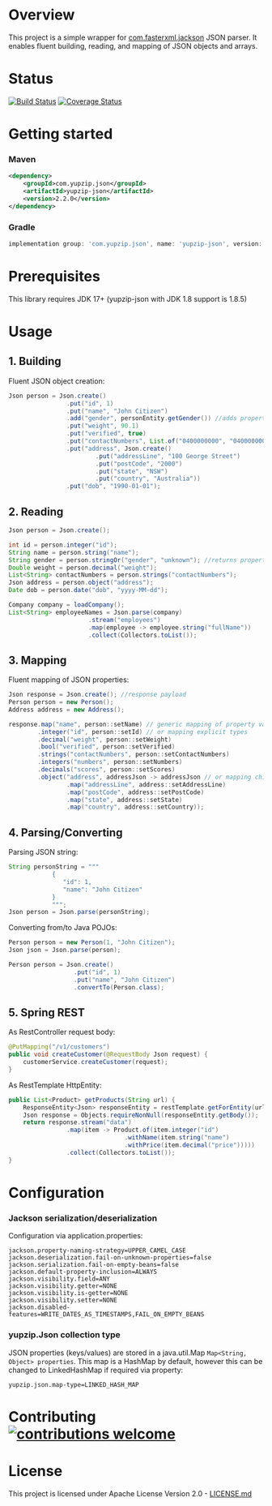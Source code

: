 # Overview
This project is a simple wrapper for [com.fasterxml.jackson](https://github.com/FasterXML/jackson) JSON parser.
It enables fluent building, reading, and mapping of JSON objects and arrays.

# Status
[![Build Status](https://travis-ci.com/yupzip/yupzip-json.svg?branch=master)](https://travis-ci.com/yupzip/yupzip-json)
[![Coverage Status](https://coveralls.io/repos/github/yupzip/yupzip-json/badge.svg?branch=master)](https://coveralls.io/github/yupzip/yupzip-json?branch=master)

# Getting started
### Maven
```xml
<dependency>
    <groupId>com.yupzip.json</groupId>
    <artifactId>yupzip-json</artifactId>
    <version>2.2.0</version>
</dependency>
```
### Gradle
```groovy
implementation group: 'com.yupzip.json', name: 'yupzip-json', version: '2.2.0'
```
# Prerequisites
This library requires JDK 17+
(yupzip-json with JDK 1.8 support is 1.8.5)

# Usage
## 1. Building
Fluent JSON object creation:
```java
Json person = Json.create()
                .put("id", 1)
                .put("name", "John Citizen")
                .add("gender", personEntity.getGender()) //adds property only if value is not null
                .put("weight", 90.1)
                .put("verified", true)
                .put("contactNumbers", List.of("0400000000", "0400000001"))
                .put("address", Json.create()
                        .put("addressLine", "100 George Street")
                        .put("postCode", "2000")
                        .put("state", "NSW")
                        .put("country", "Australia"))
                .put("dob", "1990-01-01");
```
## 2. Reading
```java
Json person = Json.create();

int id = person.integer("id");
String name = person.string("name");
String gender = person.stringOr("gender", "unknown"); //returns property value or default value if null
Double weight = person.decimal("weight");
List<String> contactNumbers = person.strings("contactNumbers");
Json address = person.object("address");
Date dob = person.date("dob", "yyyy-MM-dd");

Company company = loadCompany();
List<String> employeeNames = Json.parse(company)
                      .stream("employees")
                      .map(employee -> employee.string("fullName"))
                      .collect(Collectors.toList());
```
## 3. Mapping
Fluent mapping of JSON properties:
```java
Json response = Json.create(); //response payload
Person person = new Person();
Address address = new Address();

response.map("name", person::setName) // generic mapping of property value (type is defined by consumer)
        .integer("id", person::setId) // or mapping explicit types
        .decimal("weight", person::setWeight)
        .bool("verified", person::setVerified)
        .strings("contactNumbers", person::setContactNumbers)
        .integers("numbers", person::setNumbers)
        .decimals("scores", person::setScores)
        .object("address", addressJson -> addressJson // or mapping child json object
                .map("addressLine", address::setAddressLine)
                .map("postCode", address::setPostCode)
                .map("state", address::setState)
                .map("country", address::setCountry));
```
## 4. Parsing/Converting
Parsing JSON string:
```java
String personString = """
            {
               "id": 1,
               "name": "John Citizen"
            }
            """;
Json person = Json.parse(personString);
```
Converting from/to Java POJOs:
```java
Person person = new Person(1, "John Citizen");
Json json = Json.parse(person);
```
```java
Person person = Json.create()
                  .put("id", 1)
                  .put("name", "John Citizen")
                  .convertTo(Person.class);
```
## 5. Spring REST
As RestController request body:
```java
@PutMapping("/v1/customers")
public void createCustomer(@RequestBody Json request) {
    customerService.createCustomer(request);
}
```
As RestTemplate HttpEntity:
```java
public List<Product> getProducts(String url) {
    ResponseEntity<Json> responseEntity = restTemplate.getForEntity(url, Json.class);
    Json response = Objects.requireNonNull(responseEntity.getBody());
    return response.stream("data")
                .map(item -> Product.of(item.integer("id")
                                .withName(item.string("name")
                                .withPrice(item.decimal("price")))))
                .collect(Collectors.toList());
}
```

# Configuration
### Jackson serialization/deserialization
Configuration via application.properties:
```properties
jackson.property-naming-strategy=UPPER_CAMEL_CASE
jackson.deserialization.fail-on-unknown-properties=false
jackson.serialization.fail-on-empty-beans=false
jackson.default-property-inclusion=ALWAYS
jackson.visibility.field=ANY
jackson.visibility.getter=NONE
jackson.visibility.is-getter=NONE
jackson.visibility.setter=NONE
jackson.disabled-features=WRITE_DATES_AS_TIMESTAMPS,FAIL_ON_EMPTY_BEANS
```
### yupzip.Json collection type
JSON properties (keys/values) are stored in a java.util.Map `Map<String, Object> properties`.
This map is a HashMap by default, however this can be changed to LinkedHashMap if required via property:
```properties
yupzip.json.map-type=LINKED_HASH_MAP
```

# Contributing [![contributions welcome](https://img.shields.io/badge/contributions-welcome-brightgreen.svg?style=flat)](https://github.com/dwyl/esta/issues)

# License
This project is licensed under Apache License Version 2.0 - [LICENSE.md](LICENSE)
